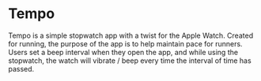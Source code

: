 # Tempo
Tempo is a simple stopwatch app with a twist for the Apple Watch. Created for running, the purpose of the app is to help maintain pace for runners. Users set a beep interval when they open the app, and while using the stopwatch, the watch will vibrate / beep every time the interval of time has passed.
